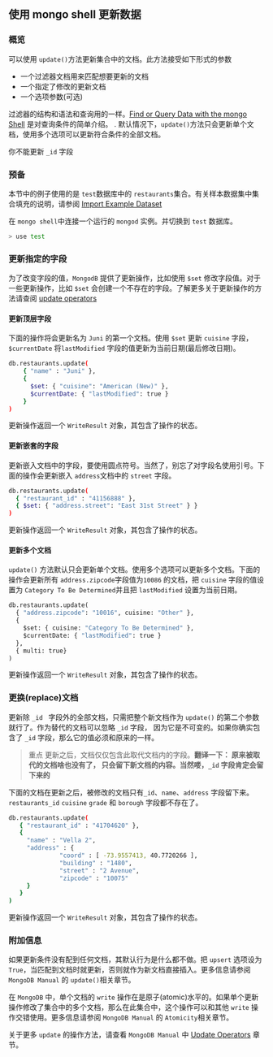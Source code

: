 ## 使用 mongo shell 更新数据

### 概览

可以使用 `update()`方法更新集合中的文档。此方法接受如下形式的参数

- 一个过滤器文档用来匹配想要更新的文档
- 一个指定了修改的更新文档
- 一个选项参数(可选)

过滤器的结构和语法和查询用的一样。[Find or Query Data with the mongo Shell](https://docs.mongodb.com/getting-started/shell/query/) 是对查询条件的简单介绍。
.
默认情况下，`update()`方法只会更新单个文档，使用多个选项可以更新符合条件的全部文档。

你不能更新 `_id` 字段

### 预备

本节中的例子使用的是 `test`数据库中的 `restaurants`集合。有关样本数据集中集合填充的说明，请参阅 [Import Example Dataset](https://docs.mongodb.com/getting-started/shell/import-data/)

在 `mongo shell`中连接一个运行的 `mongod` 实例。并切换到 `test` 数据库。
```bash
> use test
```

### 更新指定的字段

为了改变字段的值，`MongodB` 提供了更新操作，比如使用 `$set` 修改字段值。对于一些更新操作，比如 `$set` 会创建一个不存在的字段。了解更多关于更新操作的方法请查阅 [update operators](http://docs.mongodb.com/manual/reference/operator/update)

#### 更新顶层字段

下面的操作将会更新名为 `Juni` 的第一个文档。使用 `$set` 更新 `cuisine` 字段，`$currentDate` 将`lastModified` 字段的值更新为当前日期(最后修改日期)。
```bash
db.restaurants.update(
    { "name" : "Juni" },
    {
      $set: { "cuisine": "American (New)" },
      $currentDate: { "lastModified": true }
    }
)
```

更新操作返回一个 `WriteResult` 对象，其包含了操作的状态。

#### 更新嵌套的字段

更新嵌入文档中的字段，要使用圆点符号。当然了，别忘了对字段名使用引号。下面的操作会更新嵌入 `address`文档中的 `street` 字段。
```bash
db.restaurants.update(
  { "restaurant_id" : "41156888" },
  { $set: { "address.street": "East 31st Street" } }
)
```

更新操作返回一个 `WriteResult` 对象，其包含了操作的状态。

#### 更新多个文档

`update()` 方法默认只会更新单个文档。使用多个选项可以更新多个文档。下面的操作会更新所有 `address.zipcode`字段值为`10086` 的文档，把 `cuisine` 字段的值设置为 `Category To Be Determined`并且把 `lastModified` 设置为当前日期。
```python
db.restaurants.update(
  { "address.zipcode": "10016", cuisine: "Other" },
  {
    $set: { cuisine: "Category To Be Determined" },
    $currentDate: { "lastModified": true }
  },
  { multi: true}
)
```


更新操作返回一个 `WriteResult` 对象，其包含了操作的状态。

### 更换(replace)文档

更新除 `_id ` 字段外的全部文档，只需把整个新文档作为 `update()` 的第二个参数就行了。作为替代的文档可以忽略 `_id` 字段， 因为它是不可变的。如果你确实包含了 `_id` 字段，那么它的值必须和原来的一样。
> 重点
>更新之后，文档仅仅包含此取代文档内的字段。**翻译一下： 原来被取代的文档啥也没有了， 只会留下新文档的内容。当然喽，`_id` 字段肯定会留下来的**

下面的文档在更新之后，被修改的文档只有`_id`、`name`、`address` 字段留下来。`restaurants_id` `cuisine` `grade` 和 `borough` 字段都不存在了。
```bash
db.restaurants.update(
   { "restaurant_id" : "41704620" },
   {
     "name" : "Vella 2",
     "address" : {
              "coord" : [ -73.9557413, 40.7720266 ],
              "building" : "1480",
              "street" : "2 Avenue",
              "zipcode" : "10075"
     }
   }
)
```

更新操作返回一个 `WriteResult` 对象，其包含了操作的状态。

### 附加信息

如果更新条件没有配到任何文档，其默认行为是什么都不做。把 `upsert` 选项设为 `True`，当匹配到文档时就更新，否则就作为新文档直接插入。更多信息请参阅 `MongoDB Manual` 的 `update()`相关章节。

在 `MongoDB` 中，单个文档的 `write` 操作在是原子(atomic)水平的。如果单个更新操作修改了集合中的多个文档，那么在此集合中，这个操作可以和其他 `write` 操作交错使用。更多信息请参阅 `MongoDB Manual` 的 `Atomicity`相关章节。

关于更多 `update` 的操作方法，请查看 `MongoDB Manual` 中 [Update Operators](http://docs.mongodb.com/manual/reference/operator/update) 章节。
